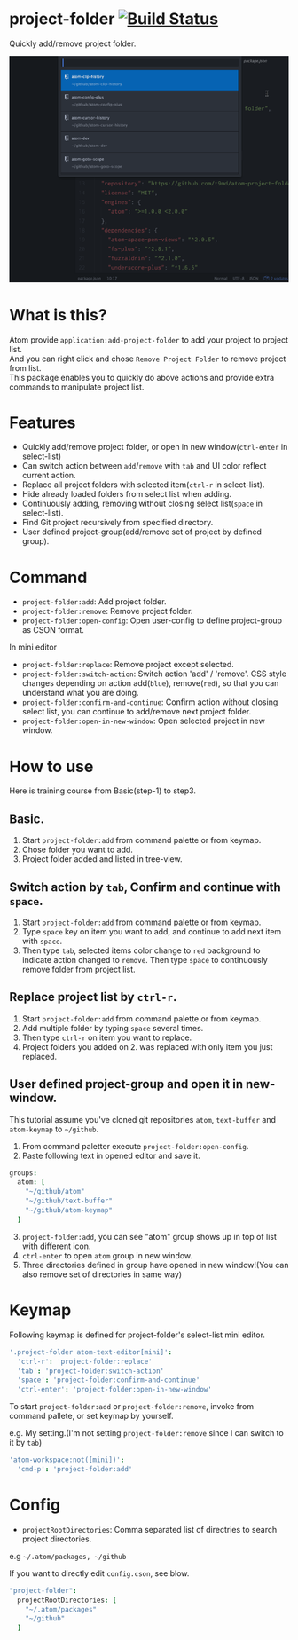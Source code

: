 # project-folder [![Build Status](https://travis-ci.org/t9md/atom-project-folder.svg?branch=master)](https://travis-ci.org/t9md/atom-project-folder)

Quickly add/remove project folder.

![gif](https://raw.githubusercontent.com/t9md/t9md/c9cbeb79d3e8f86fc60efb52e696d4340012e4da/img/atom-project-folder.gif)

# What is this?

Atom provide `application:add-project-folder` to add your project to project list.  
And you can right click and chose `Remove Project Folder` to remove project from list.  
This package enables you to quickly do above actions and provide extra commands to manipulate project list.

# Features

* Quickly add/remove project folder, or open in new window(`ctrl-enter` in select-list)
* Can switch action between `add`/`remove` with `tab` and UI color reflect current action.
* Replace all project folders with selected item(`ctrl-r` in select-list).
* Hide already loaded folders from select list when adding.
* Continuously adding, removing without closing select list(`space` in select-list).
* Find Git project recursively from specified directory.
* User defined project-group(add/remove set of project by defined group).

# Command

* `project-folder:add`: Add project folder.
* `project-folder:remove`: Remove project folder.
* `project-folder:open-config`: Open user-config to define project-group as CSON format.

In mini editor
* `project-folder:replace`: Remove project except selected.
* `project-folder:switch-action`: Switch action 'add' / 'remove'. CSS style changes depending on action add(`blue`), remove(`red`), so that you can understand what you are doing.
* `project-folder:confirm-and-continue`: Confirm action without closing select list, you can continue to add/remove next project folder.
* `project-folder:open-in-new-window`: Open selected project in new window.

# How to use

Here is training course from Basic(step-1) to step3.

## Basic.

1. Start `project-folder:add` from command palette or from keymap.
2. Chose folder you want to add.
3. Project folder added and listed in tree-view.

## Switch action by `tab`, Confirm and continue with `space`.

1. Start `project-folder:add` from command palette or from keymap.
2. Type `space` key on item you want to add, and continue to add next item with `space`.
3. Then type `tab`, selected items color change to `red` background to indicate action changed to `remove`. Then type `space` to continuously remove folder from project list.

## Replace project list by `ctrl-r`.

1. Start `project-folder:add` from command palette or from keymap.
2. Add multiple folder by typing `space` several times.
3. Then type `ctrl-r` on item you want to replace.
4. Project folders you added on 2. was replaced with only item you just replaced.

## User defined project-group and open it in new-window.

This tutorial assume you've cloned git repositories `atom`, `text-buffer` and `atom-keymap` to `~/github`.

1. From command paletter execute `project-folder:open-config`.
2. Paste following text in opened editor and save it.
```coffeescript
groups:
  atom: [
    "~/github/atom"
    "~/github/text-buffer"
    "~/github/atom-keymap"
  ]
```
3. `project-folder:add`, you can see "atom" group shows up in top of list with different icon.
4. `ctrl-enter` to open `atom` group in new window.
5. Three directories defined in group have opened in new window!(You can also remove set of directories in same way)

# Keymap

Following keymap is defined for project-folder's select-list mini editor.

```coffeescript
'.project-folder atom-text-editor[mini]':
  'ctrl-r': 'project-folder:replace'
  'tab': 'project-folder:switch-action'
  'space': 'project-folder:confirm-and-continue'
  'ctrl-enter': 'project-folder:open-in-new-window'
```

To start `project-folder:add` or `project-folder:remove`, invoke from command pallete, or set keymap by yourself.

e.g. My setting.(I'm not setting `project-folder:remove` since I can switch to it by `tab`)

```coffeescript
'atom-workspace:not([mini])':
  'cmd-p': 'project-folder:add'
```

# Config

* `projectRootDirectories`: Comma separated list of directries to search project directories.

e.g
`~/.atom/packages, ~/github`

If you want to directly edit `config.cson`, see blow.

```coffeescript
"project-folder":
  projectRootDirectories: [
    "~/.atom/packages"
    "~/github"
  ]
```
